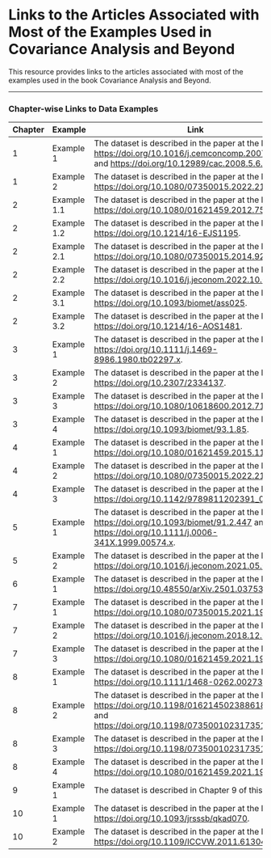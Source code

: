 # Links to the Articles Associated with Most of the Examples Used in Covariance Analysis and Beyond

This resource provides links to the articles associated with most of the examples used in the book Covariance Analysis and Beyond.

---

### Chapter-wise Links to Data Examples

| Chapter | Example | Link |
|---------|---------|------|
| 1    | Example 1 | The dataset is described in the paper at the links https://doi.org/10.1016/j.cemconcomp.2007.02.001 and https://doi.org/10.12989/cac.2008.5.6.559.|
| 1    | Example 2 | The dataset is described in the paper at the link https://doi.org/10.1080/07350015.2022.2142593.|
| 2    | Example 1.1 | The dataset is described in the paper at the link https://doi.org/10.1080/01621459.2012.758041.|
| 2    | Example 1.2 | The dataset is described in the paper at the link https://doi.org/10.1214/16-EJS1195.|
| 2    | Example 2.1 | The dataset is described in the paper at the link https://doi.org/10.1080/07350015.2014.923317.|
| 2    | Example 2.2 | The dataset is described in the paper at the link https://doi.org/10.1016/j.jeconom.2022.10.008.|
| 2    | Example 3.1 | The dataset is described in the paper at the link https://doi.org/10.1093/biomet/ass025.|
| 2    | Example 3.2 | The dataset is described in the paper at the link https://doi.org/10.1214/16-AOS1481.|
| 3    | Example 1 | The dataset is described in the paper at the link https://doi.org/10.1111/j.1469-8986.1980.tb02297.x.|
| 3    | Example 2 | The dataset is described in the paper at the link https://doi.org/10.2307/2334137.|
| 3    | Example 3 | The dataset is described in the paper at the link https://doi.org/10.1080/10618600.2012.715556.|
| 3    | Example 4 | The dataset is described in the paper at the link https://doi.org/10.1093/biomet/93.1.85.|
| 4    | Example 1 | The dataset is described in the paper at the link https://doi.org/10.1080/01621459.2015.1131699.|
| 4    | Example 2 | The dataset is described in the paper at the link https://doi.org/10.1080/07350015.2022.2142593.|
| 4    | Example 3 | The dataset is described in the paper at the link https://doi.org/10.1142/9789811202391_0113.|
| 5    | Example 1 | The dataset is described in the paper at the links https://doi.org/10.1093/biomet/91.2.447 and https://doi.org/10.1111/j.0006-341X.1999.00574.x.|
| 5    | Example 2 | The dataset is described in the paper at the link https://doi.org/10.1016/j.jeconom.2021.05.004.|
| 6    | Example 1 | The dataset is described in the paper at the link https://doi.org/10.48550/arXiv.2501.03753.|
| 7    | Example 1 | The dataset is described in the paper at the link https://doi.org/10.1080/07350015.2021.1953509.|
| 7    | Example 2 | The dataset is described in the paper at the link https://doi.org/10.1016/j.jeconom.2018.12.021.|
| 7    | Example 3 | The dataset is described in the paper at the link https://doi.org/10.1080/01621459.2021.1901718.|
| 8    | Example 1 | The dataset is described in the paper at the link https://doi.org/10.1111/1468-0262.00273.|
| 8    | Example 2 | The dataset is described in the paper at the links https://doi.org/10.1198/016214502388618960 and https://doi.org/10.1198/073500102317351921.|
| 8    | Example 3 | The dataset is described in the paper at the link https://doi.org/10.1198/073500102317351921.|
| 8    | Example 4 | The dataset is described in the paper at the link https://doi.org/10.1080/01621459.2021.1970569.|
| 9    | Example 1 | The dataset is described in Chapter 9 of this Book.|
| 10    | Example 1 | The dataset is described in the paper at the link https://doi.org/10.1093/jrsssb/qkad070.|
| 10    | Example 2 | The dataset is described in the paper at the link https://doi.org/10.1109/ICCVW.2011.6130452.|
